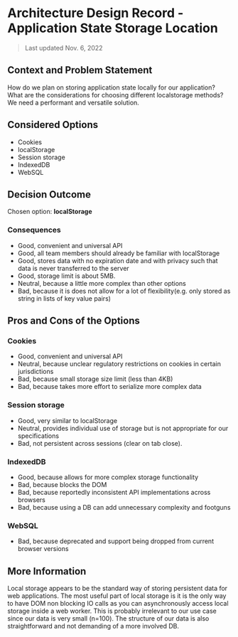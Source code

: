 
# Architecture Design Record - Application State Storage Location

> Last updated Nov. 6, 2022

## Context and Problem Statement

How do we plan on storing application state locally for our application? What are the considerations for choosing different localstorage methods? We need a performant and versatile solution.

## Considered Options

* Cookies
* localStorage
* Session storage
* IndexedDB
* WebSQL

## Decision Outcome

Chosen option: **localStorage**

### Consequences

* Good, convenient and universal API
* Good, all team members should already be familiar with localStorage
* Good, stores data with no expiration date and with privacy such that data is never transferred to the server
* Good, storage limit is about 5MB.
* Neutral, because a little more complex than other options 
* Bad, because it is does not allow for a lot of flexibility(e.g. only stored as string in lists of key value pairs)

## Pros and Cons of the Options

### Cookies

* Good, convenient and universal API
* Neutral, because unclear regulatory restrictions on cookies in certain jurisdictions
* Bad, because small storage size limit (less than 4KB)
* Bad, because takes more effort to serialize more complex data

###  Session storage

* Good, very similar to localStorage
* Neutral, provides individual use of storage but is not appropriate for our specifications
* Bad, not persistent across sessions (clear on tab close).

###  IndexedDB

* Good, because allows for more complex storage functionality
* Bad, because blocks the DOM
* Bad, because reportedly inconsistent API implementations across browsers
* Bad, because using a DB can add unnecessary complexity and footguns

###  WebSQL

* Bad, because deprecated and support being dropped from current browser versions

## More Information

Local storage appears to be the standard way of storing persistent data for web applications. The most useful part of local storage is it is the only way to have DOM non blocking IO calls as you can asynchronously access local storage inside a web worker. This is probably irrelevant to our use case since our data is very small (n=100). The structure of our data is also straightforward and not demanding of a more involved DB.

